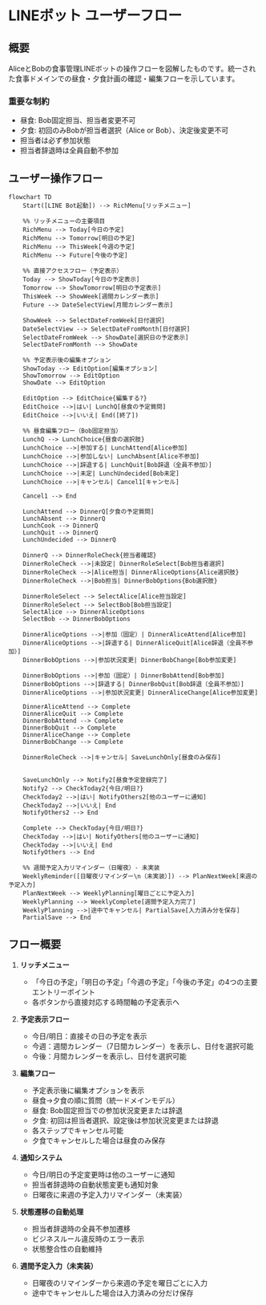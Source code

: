 # LINEボット ユーザーフロー

## 概要

AliceとBobの食事管理LINEボットの操作フローを図解したものです。統一された食事ドメインでの昼食・夕食計画の確認・編集フローを示しています。

### 重要な制約
- 昼食: Bob固定担当、担当者変更不可
- 夕食: 初回のみBobが担当者選択（Alice or Bob）、決定後変更不可
- 担当者は必ず参加状態
- 担当者辞退時は全員自動不参加

## ユーザー操作フロー

```mermaid
flowchart TD
    Start([LINE Bot起動]) --> RichMenu[リッチメニュー]
    
    %% リッチメニューの主要項目
    RichMenu --> Today[今日の予定]
    RichMenu --> Tomorrow[明日の予定]
    RichMenu --> ThisWeek[今週の予定]
    RichMenu --> Future[今後の予定]
    
    %% 直接アクセスフロー（予定表示）
    Today --> ShowToday[今日の予定表示]
    Tomorrow --> ShowTomorrow[明日の予定表示]
    ThisWeek --> ShowWeek[週間カレンダー表示]
    Future --> DateSelectView[月間カレンダー表示]
    
    ShowWeek --> SelectDateFromWeek[日付選択]
    DateSelectView --> SelectDateFromMonth[日付選択]
    SelectDateFromWeek --> ShowDate[選択日の予定表示]
    SelectDateFromMonth --> ShowDate
    
    %% 予定表示後の編集オプション
    ShowToday --> EditOption[編集オプション]
    ShowTomorrow --> EditOption
    ShowDate --> EditOption
    
    EditOption --> EditChoice{編集する?}
    EditChoice -->|はい| LunchQ[昼食の予定質問]
    EditChoice -->|いいえ| End([終了])
    
    %% 昼食編集フロー（Bob固定担当）
    LunchQ --> LunchChoice{昼食の選択肢}
    LunchChoice -->|参加する| LunchAttend[Alice参加]
    LunchChoice -->|参加しない| LunchAbsent[Alice不参加]
    LunchChoice -->|辞退する| LunchQuit[Bob辞退（全員不参加）]
    LunchChoice -->|未定| LunchUndecided[Bob未定]
    LunchChoice -->|キャンセル| Cancel1[キャンセル]
    
    Cancel1 --> End
    
    LunchAttend --> DinnerQ[夕食の予定質問]
    LunchAbsent --> DinnerQ
    LunchCook --> DinnerQ
    LunchQuit --> DinnerQ
    LunchUndecided --> DinnerQ
    
    DinnerQ --> DinnerRoleCheck{担当者確認}
    DinnerRoleCheck -->|未設定| DinnerRoleSelect[Bob担当者選択]
    DinnerRoleCheck -->|Alice担当| DinnerAliceOptions{Alice選択肢}
    DinnerRoleCheck -->|Bob担当| DinnerBobOptions{Bob選択肢}
    
    DinnerRoleSelect --> SelectAlice[Alice担当設定]
    DinnerRoleSelect --> SelectBob[Bob担当設定]
    SelectAlice --> DinnerAliceOptions
    SelectBob --> DinnerBobOptions
    
    DinnerAliceOptions -->|参加（固定）| DinnerAliceAttend[Alice参加]
    DinnerAliceOptions -->|辞退する| DinnerAliceQuit[Alice辞退（全員不参加）]
    DinnerBobOptions -->|参加状況変更| DinnerBobChange[Bob参加変更]
    
    DinnerBobOptions -->|参加（固定）| DinnerBobAttend[Bob参加]
    DinnerBobOptions -->|辞退する| DinnerBobQuit[Bob辞退（全員不参加）]
    DinnerAliceOptions -->|参加状況変更| DinnerAliceChange[Alice参加変更]
    
    DinnerAliceAttend --> Complete
    DinnerAliceQuit --> Complete
    DinnerBobAttend --> Complete
    DinnerBobQuit --> Complete
    DinnerAliceChange --> Complete
    DinnerBobChange --> Complete
    
    DinnerRoleCheck -->|キャンセル| SaveLunchOnly[昼食のみ保存]
    
    
    SaveLunchOnly --> Notify2[昼食予定登録完了]
    Notify2 --> CheckToday2{今日/明日?}
    CheckToday2 -->|はい| NotifyOthers2[他のユーザーに通知]
    CheckToday2 -->|いいえ| End
    NotifyOthers2 --> End
    
    Complete --> CheckToday{今日/明日?}
    CheckToday -->|はい| NotifyOthers[他のユーザーに通知]
    CheckToday -->|いいえ| End
    NotifyOthers --> End
    
    %% 週間予定入力リマインダー（日曜夜）- 未実装
    WeeklyReminder([日曜夜リマインダー\n（未実装）]) --> PlanNextWeek[来週の予定入力]
    PlanNextWeek --> WeeklyPlanning[曜日ごとに予定入力]
    WeeklyPlanning --> WeeklyComplete[週間予定入力完了]
    WeeklyPlanning -->|途中でキャンセル| PartialSave[入力済み分を保存]
    PartialSave --> End
```

## フロー概要

1. **リッチメニュー**
   - 「今日の予定」「明日の予定」「今週の予定」「今後の予定」の4つの主要エントリーポイント
   - 各ボタンから直接対応する時間軸の予定表示へ

2. **予定表示フロー**
   - 今日/明日：直接その日の予定を表示
   - 今週：週間カレンダー（7日間カレンダー）を表示し、日付を選択可能
   - 今後：月間カレンダーを表示し、日付を選択可能

3. **編集フロー**
   - 予定表示後に編集オプションを表示
   - 昼食→夕食の順に質問（統一ドメインモデル）
   - 昼食: Bob固定担当での参加状況変更または辞退
   - 夕食: 初回は担当者選択、設定後は参加状況変更または辞退
   - 各ステップでキャンセル可能
   - 夕食でキャンセルした場合は昼食のみ保存

4. **通知システム**
   - 今日/明日の予定変更時は他のユーザーに通知
   - 担当者辞退時の自動状態変更も通知対象
   - 日曜夜に来週の予定入力リマインダー（未実装）

5. **状態遷移の自動処理**
   - 担当者辞退時の全員不参加遷移
   - ビジネスルール違反時のエラー表示
   - 状態整合性の自動維持

6. **週間予定入力（未実装）**
   - 日曜夜のリマインダーから来週の予定を曜日ごとに入力
   - 途中でキャンセルした場合は入力済みの分だけ保存 